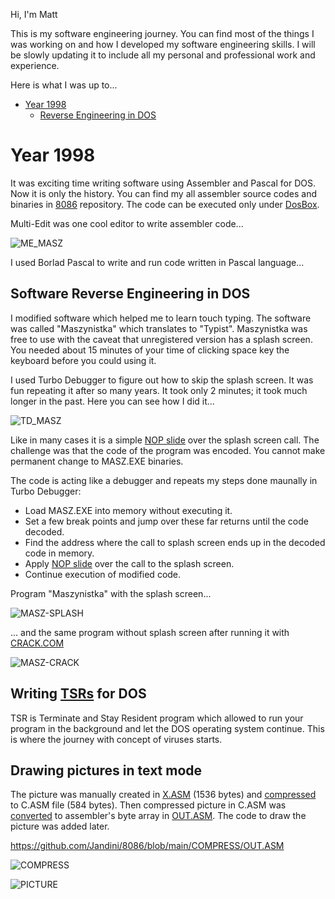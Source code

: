 Hi, I'm Matt

This is my software engineering journey. You can find most of the things I was working on and how I developed my software engineering skills.
I will be slowly updating it to include all my personal and professional work and experience. 


Here is what I was up to... 

* [Year 1998](https://github.com/Jandini/Jandini/blob/main/README.md#year-1998)
  * [Reverse Engineering in DOS](https://github.com/Jandini/Jandini/blob/main/README.md#software-reverse-engineering-in-dos)

# Year 1998

It was exciting time writing software using Assembler and Pascal for DOS. Now it is only the history.
You can find my all assembler source codes and binaries in [8086](https://github.com/Jandini/8086) repository.
The code can be executed only under [DosBox](https://www.dosbox.com/).

Multi-Edit was one cool editor to write assembler code...

![ME_MASZ](https://user-images.githubusercontent.com/19593367/202818994-3e053783-9911-48be-be54-11750ee33fd1.gif)

I used Borlad Pascal to write and run code written in Pascal language...



## Software Reverse Engineering in DOS

I modified software which helped me to learn touch typing. The software was called "Maszynistka" which translates to "Typist". Maszynistka was free to use with the caveat that unregistered version has a splash screen. 
You needed about 15 minutes of your time of clicking space key the keyboard before you could using it. 

I used Turbo Debugger to figure out how to skip the splash screen. It was fun repeating it after so many years. It took only 2 minutes; it took much longer in the past.
Here you can see how I did it... 

![TD_MASZ](https://user-images.githubusercontent.com/19593367/202817851-761425ca-0336-4240-a197-2a9984db452f.gif)



Like in many cases it is a simple [NOP slide](https://en.wikipedia.org/wiki/NOP_slide) over the splash screen call.
The challenge was that the code of the program was encoded. 
You cannot make permanent change to MASZ.EXE binaries. 

The code is acting like a debugger and repeats my steps done maunally in Turbo Debugger:
- Load MASZ.EXE into memory without executing it.
- Set a few break points and jump over these far returns until the code decoded.
- Find the address where the call to splash screen ends up in the decoded code in memory.
- Apply [NOP slide](https://en.wikipedia.org/wiki/NOP_slide) over the call to the splash screen.
- Continue execution of modified code.

Program "Maszynistka" with the splash screen...

![MASZ-SPLASH](https://user-images.githubusercontent.com/19593367/202403492-828171a2-2e4c-411d-8bbb-70e77b00bed5.gif)

... and the same program without splash screen after running it with [CRACK.COM](https://github.com/Jandini/8086/blob/main/CRACK/CRACK.ASM)

![MASZ-CRACK](https://user-images.githubusercontent.com/19593367/202403750-d7bf8743-2d03-4e1d-a2c0-8b5eba3237f0.gif)


## Writing [TSRs](https://en.wikipedia.org/wiki/Terminate-and-stay-resident_program) for DOS

TSR is Terminate and Stay Resident program which allowed to run your program in the background and let the DOS operating system continue. 
This is where the journey with concept of viruses starts. 



## Drawing pictures in text mode

The picture was manually created in [X.ASM](https://github.com/Jandini/8086/tree/main/COMPRESS) (1536 bytes) and [compressed](https://github.com/Jandini/8086/blob/main/COMPRESS/COMPRESS.PAS) to C.ASM file (584 bytes). Then compressed picture in C.ASM was [converted](https://github.com/Jandini/8086/blob/main/COMPRESS/CONVERT.PAS) to assembler's byte array in [OUT.ASM](https://github.com/Jandini/8086/blob/main/COMPRESS/OUT.ASM).
The code to draw the picture was added later. 


https://github.com/Jandini/8086/blob/main/COMPRESS/OUT.ASM

![COMPRESS](https://user-images.githubusercontent.com/19593367/202412547-cdae0eb8-6506-4fe1-b2cb-262794c50241.gif)

![PICTURE](https://user-images.githubusercontent.com/19593367/202411411-d234abaf-d036-4784-9df4-464369b797c2.gif)









